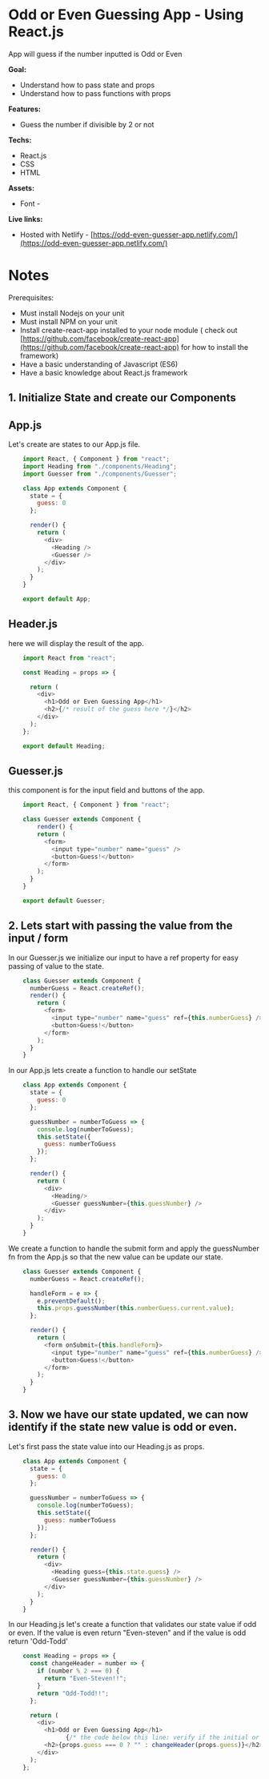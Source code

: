 # Odd or Even Guessing App - Using React.js

App will guess if the number inputted is Odd or Even

**Goal:**

- Understand how to pass state and props
- Understand how to pass functions with props

**Features:**

- Guess the number if divisible by 2 or not

**Techs:**

- React.js
- CSS
- HTML

**Assets:**

- Font -

**Live links:**

- Hosted with Netlify -
[https://odd-even-guesser-app.netlify.com/](https://odd-even-guesser-app.netlify.com/)

# Notes

Prerequisites:

- Must install Nodejs on your unit
- Must install NPM on your unit
- Install create-react-app installed to your node module ( check out [https://github.com/facebook/create-react-app](https://github.com/facebook/create-react-app) for how to install the framework)
- Have a basic understanding of Javascript (ES6)
- Have a basic knowledge about React.js framework

## 1. Initialize State and create our Components

## App.js

Let's create are states to our App.js file.
```javascript
    import React, { Component } from "react";
    import Heading from "./components/Heading";
    import Guesser from "./components/Guesser";

    class App extends Component {
      state = {
        guess: 0
      };

      render() {
        return (
          <div>
            <Heading />
            <Guesser />
          </div>
        );
      }
    }

    export default App;
```
## Header.js

here we will display the result of the app.
```javascript
    import React from "react";

    const Heading = props => {

      return (
        <div>
          <h1>Odd or Even Guessing App</h1>
          <h2>{/* result of the guess here */}</h2>
        </div>
      );
    };

    export default Heading;
```
## Guesser.js

this component is for the input field and buttons of the app.
```javascript
    import React, { Component } from "react";

    class Guesser extends Component {
    	render() {
        return (
          <form>
            <input type="number" name="guess" />
            <button>Guess!</button>
          </form>
        );
      }
    }

    export default Guesser;
```
## 2. Lets start with passing the value from the input / form

In our Guesser.js we initialize our input to have a ref property for easy passing of value to the state.
```javascript
    class Guesser extends Component {
      numberGuess = React.createRef();
      render() {
        return (
          <form>
            <input type="number" name="guess" ref={this.numberGuess} />
            <button>Guess!</button>
          </form>
        );
      }
    }
```
In our App.js lets create a function to handle our setState
```javascript
    class App extends Component {
      state = {
        guess: 0
      };

      guessNumber = numberToGuess => {
        console.log(numberToGuess);
        this.setState({
          guess: numberToGuess
        });
      };

      render() {
        return (
          <div>
            <Heading/>
            <Guesser guessNumber={this.guessNumber} />
          </div>
        );
      }
    }
```
We create a function to handle the submit form and apply the guessNumber fn from the App.js so that the new value can be update our state.
```javascript
    class Guesser extends Component {
      numberGuess = React.createRef();

      handleForm = e => {
        e.preventDefault();
        this.props.guessNumber(this.numberGuess.current.value);
      };

      render() {
        return (
          <form onSubmit={this.handleForm}>
            <input type="number" name="guess" ref={this.numberGuess} />
            <button>Guess!</button>
          </form>
        );
      }
    }
```
## 3. Now we have our state updated, we can now identify if the state new value is odd or even.

Let's first pass the state value into our Heading.js as props.
```javascript
    class App extends Component {
      state = {
        guess: 0
      };

      guessNumber = numberToGuess => {
        console.log(numberToGuess);
        this.setState({
          guess: numberToGuess
        });
      };

      render() {
        return (
          <div>
            <Heading guess={this.state.guess} />
            <Guesser guessNumber={this.guessNumber} />
          </div>
        );
      }
    }
```
In our Heading.js let's create a function that validates our state value if odd or even. If the value is even return "Even-steven" and if the value is odd return 'Odd-Todd'
```javascript
    const Heading = props => {
      const changeHeader = number => {
        if (number % 2 === 0) {
          return "Even-Steven!!";
        }
        return "Odd-Todd!!";
      };

      return (
        <div>
          <h1>Odd or Even Guessing App</h1>
    			{/* the code below this line: verify if the initial or value of state is equals to 0. If so do not display any result.*/}
          <h2>{props.guess === 0 ? "" : changeHeader(props.guess)}</h2>
        </div>
      );
    };
```